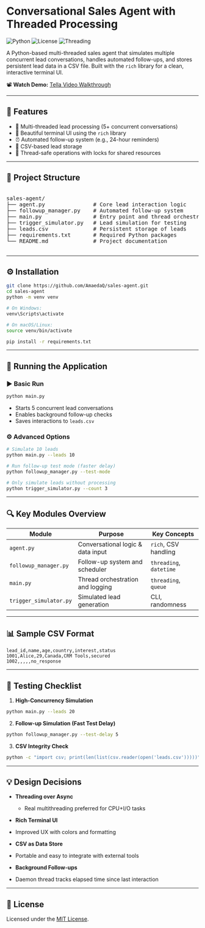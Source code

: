 
#  Conversational Sales Agent with Threaded Processing

![Python](https://img.shields.io/badge/python-3.8+-blue.svg)
![License](https://img.shields.io/github/license/AmaedaQ/sales-agent)
![Threading](https://img.shields.io/badge/multithreading-supported-green)

A Python-based multi-threaded sales agent that simulates multiple concurrent lead conversations, handles automated follow-ups, and stores persistent lead data in a CSV file. Built with the `rich` library for a clean, interactive terminal UI.

📽️ **Watch Demo:** [Tella Video Walkthrough](https://www.tella.tv/video/sales-agent-1-cpdm)

---

## 🚀 Features

- 🔄 Multi-threaded lead processing (5+ concurrent conversations)
- 💬 Beautiful terminal UI using the `rich` library
- ⏰ Automated follow-up system (e.g., 24-hour reminders)
- 📁 CSV-based lead storage
- 🧵 Thread-safe operations with locks for shared resources

---

## 📁 Project Structure

<pre>

sales-agent/
├── agent.py               # Core lead interaction logic
├── followup_manager.py    # Automated follow-up system
├── main.py                # Entry point and thread orchestration
├── trigger_simulator.py   # Lead simulation for testing
├── leads.csv              # Persistent storage of leads
├── requirements.txt       # Required Python packages
└── README.md              # Project documentation

</pre>

---

## ⚙️ Installation

```bash
git clone https://github.com/AmaedaQ/sales-agent.git
cd sales-agent
python -m venv venv

# On Windows:
venv\Scripts\activate

# On macOS/Linux:
source venv/bin/activate

pip install -r requirements.txt
````

---

## 🧪 Running the Application

### ▶️ Basic Run

```bash
python main.py
```

* Starts 5 concurrent lead conversations
* Enables background follow-up checks
* Saves interactions to `leads.csv`

### ⚙️ Advanced Options

```bash
# Simulate 10 leads
python main.py --leads 10

# Run follow-up test mode (faster delay)
python followup_manager.py --test-mode

# Only simulate leads without processing
python trigger_simulator.py --count 3
```

---

## 🔍 Key Modules Overview

| Module                 | Purpose                           | Key Concepts            |
| ---------------------- | --------------------------------- | ----------------------- |
| `agent.py`             | Conversational logic & data input | `rich`, CSV handling    |
| `followup_manager.py`  | Follow-up system and scheduler    | `threading`, `datetime` |
| `main.py`              | Thread orchestration and logging  | `threading`, `queue`    |
| `trigger_simulator.py` | Simulated lead generation         | CLI, randomness         |

---

## 📊 Sample CSV Format

```csv
lead_id,name,age,country,interest,status
1001,Alice,29,Canada,CRM Tools,secured
1002,,,,,no_response
```

---

## 🧪 Testing Checklist

1. **High-Concurrency Simulation**

```bash
python main.py --leads 20
```

2. **Follow-up Simulation (Fast Test Delay)**

```bash
python followup_manager.py --test-delay 5
```

3. **CSV Integrity Check**

```bash
python -c "import csv; print(len(list(csv.reader(open('leads.csv')))))"
```

---

## 💡 Design Decisions

* **Threading over Async**

  * Real multithreading preferred for CPU+I/O tasks
*  **Rich Terminal UI**

  * Improved UX with colors and formatting
*  **CSV as Data Store**

  * Portable and easy to integrate with external tools
*  **Background Follow-ups**

  * Daemon thread tracks elapsed time since last interaction

---

## 📜 License

Licensed under the [MIT License](LICENSE).

